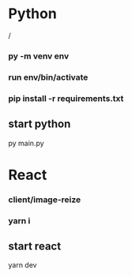 # Python
/
### py -m venv env
### run env/bin/activate
### pip install -r requirements.txt

## start python

py main.py

# React
### client/image-reize
### yarn i

## start react
yarn dev
